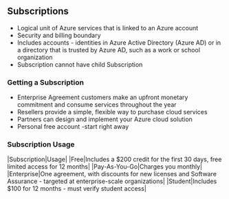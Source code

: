 ## Subscriptions
* Logical unit of Azure services that is linked to an Azure account
* Security and billing boundary
* Includes accounts - identities in Azure Active Directory (Azure AD) or in a directory that is trusted by Azure AD, such as a work or school organization
* Subscription cannot have child Subscription

### Getting a Subscription
* Enterprise Agreement customers make an upfront monetary commitment and consume services throughout the year
* Resellers provide a simple, flexible way to purchase cloud services
* Partners can design and implement your Azure cloud solution
* Personal free account -start right away

### Subscription Usage

|Subscription|Usage|
|Free|Includes a $200 credit for the first 30 days, free limited access for 12 months|
|Pay-As-You-Go|Charges you monthly|
|Enterprise|One agreement, with discounts for new licenses and Software Assurance - targeted at enterprise-scale organizations|
|Student|Includes $100 for 12 months - must verify student access|